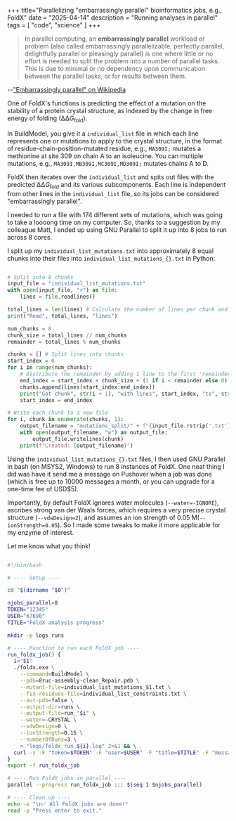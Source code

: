 +++
title="Parallelizing \"embarrassingly parallel\" bioinformatics jobs, e.g., FoldX"
date = "2025-04-14"
description = "Running analyses in parallel"
tags = [
    "code",
    "science"
]
+++

> In parallel computing, an **embarrassingly parallel** workload or problem (also called embarrassingly parallelizable, perfectly parallel, delightfully parallel or pleasingly parallel) is one where little or no effort is needed to split the problem into a number of parallel tasks. This is due to minimal or no dependency upon communication between the parallel tasks, or for results between them.

--["Embarrassingly parallel" on Wikipedia](https://en.wikipedia.org/wiki/Embarrassingly_parallel)

One of FoldX's functions is predicting the effect of a mutation on the stability of a protein crystal structure, as indexed by the change in free energy of folding (∆∆*G*<sub>fold</sub>).

In BuildModel, you give it a `individual_list` file in which each line represents one or mutations to apply to the crystal structure, in the format of residue-chain-position-mutated residue, e.g., `MA309I;` mutates a methionine at site 309 on chain A to an isoleucine. You can multiple mutations, e.g., `MA309I,MB309I,MC309I,MD309I;` mutates chains A to D.

FoldX then iterates over the `individual_list` and spits out files with the predicted ∆∆*G*<sub>fold</sub> and its various subcomponents. Each line is independent from other lines in the `individual_list` file, so its jobs can be considered "embarrassingly parallel".

I needed to run a file with 174 different sets of mutations, which was going to take a loooong time on my computer. So, thanks to a suggestion by my colleague Matt, I ended up using GNU Parallel to split it up into 8 jobs to run across 8 cores.

I split up my `individual_list_mutations.txt` into approximately 8 equal chunks into their files into `individual_list_mutations_{}.txt` in Python:

```python

# Split into 8 chunks
input_file = "individual_list_mutations.txt"
with open(input_file, "r") as file:
    lines = file.readlines()

total_lines = len(lines) # Calculate the number of lines per chunk and the remainder (if any)
print("Read", total_lines, "lines")

num_chunks = 8
chunk_size = total_lines // num_chunks
remainder = total_lines % num_chunks

chunks = [] # Split lines into chunks
start_index = 0
for i in range(num_chunks):
    # Distribute the remainder by adding 1 line to the first 'remainder' chunks
    end_index = start_index + chunk_size + (1 if i < remainder else 0)
    chunks.append(lines[start_index:end_index])
    print("Got chunk", str(i + 1), "with lines", start_index, "to", str(end_index - 1), ", inclusive")
    start_index = end_index

# Write each chunk to a new file
for i, chunk in enumerate(chunks, 1):
    output_filename = "mutations_split/" + f"{input_file.rstrip('.txt')}_{i}.txt"
    with open(output_filename, "w") as output_file:
        output_file.writelines(chunk)
    print(f"Created: {output_filename}")

```

Using the `individual_list_mutations_{}.txt` files, I then used GNU Parallel in bash (on MSYS2, Windows) to run 8 instances of FoldX. One neat thing I did was have it send me a message on Pushover when a job was done (which is free up to 10000 messages a month, or you can upgrade for a one-time fee of USD$5).

Importantly, by default FoldX ignores water molecules (`--water=-IGNORE`), ascribes strong van der Waals forces, which requires a very precise crystal structure (`--vdwDesign=2`), and assumes an ion strength of 0.05 M(`--ionStrength=0.05`). So I made some tweaks to make it more applicable for my enzyme of interest.

Let me know what you think!

```bash

#!/bin/bash

# ---- Setup ----

cd "$(dirname "$0")"

njobs_parallel=8
TOKEN="12345"
USER="67890"
TITLE="FoldX analysis progress"

mkdir -p logs runs

# ---- Function to run each FoldX job ----
run_foldx_job() {
  i="$1"
  ./foldx.exe \
    --command=BuildModel \
    --pdb=8ruc-assembly-clean_Repair.pdb \
    --mutant-file=individual_list_mutations_$1.txt \
    --fix-residues-file=individual_list_constraints.txt \
    --out-pdb=false \
    --output-dir=runs \
    --output-file=run_"$i" \
    --water=-CRYSTAL \
    --vdwDesign=0 \
    --ionStrength=0.15 \
    --numberOfRuns=3 \
    > "logs/foldx_run_${i}.log" 2>&1 && \
  curl -s -F "token=$TOKEN" -F "user=$USER" -F "title=$TITLE" -F "message=Run $i is done." https://api.pushover.net/1/messages.json
}
export -f run_foldx_job

# ---- Run FoldX jobs in parallel ----
parallel --progress run_foldx_job ::: $(seq 1 $njobs_parallel)

# ---- Clean up ----
echo -e "\n✅ All FoldX jobs are done!"
read -p "Press enter to exit."
```
